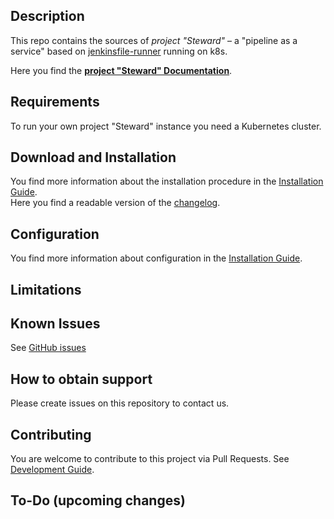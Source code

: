 ## Description

This repo contains the sources of _project "Steward"_ &ndash; a "pipeline as a service" based on [jenkinsfile-runner] running on k8s.

Here you find the [**project "Steward" Documentation**](docs/README.md).




## Requirements

To run your own project "Steward" instance you need a Kubernetes cluster.

## Download and Installation

You find more information about the installation procedure in the [Installation Guide](docs/install/README.md).<br/>
Here you find a readable version of the [changelog](https://sap.github.io/stewardci-core/changelog.html).

## Configuration

You find more information about configuration in the [Installation Guide](docs/install/README.md).

## Limitations

## Known Issues

See [GitHub issues](https://github.com/SAP/stewardci-core/issues)

## How to obtain support

Please create issues on this repository to contact us.

## Contributing

You are welcome to contribute to this project via Pull Requests. See [Development Guide](docs/development/README.md).


## To-Do (upcoming changes)


[jenkinsfile-runner]: https://github.com/jenkinsci/jenkinsfile-runner
